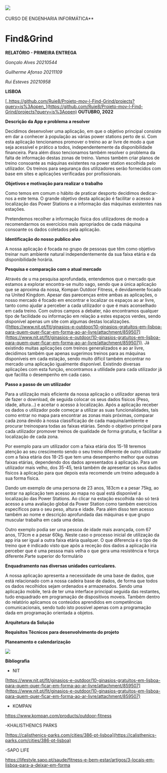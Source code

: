 ## ![](RackMultipart20221007-1-qklto_html_a9e3558f01d6ed87.png)
 CURSO DE ENGENHARIA INFORMÁTICA**

# **Find&Grind**

**RELATÓRIO - PRIMEIRA ENTREGA**

_Gonçalo Alves 20210544_

_Guilherme Afonso 20211109_

_Rui Esteves 20210958_

**LISBOA**

[_https://github.com/Ruie8/Projeto-mov-l-Find-Grind/projects?query=is%3Aopen_](https://github.com/Ruie8/Projeto-mov-l-Find-Grind/projects?query=is%3Aopen) **OUTUBRO, 2022**

**Descrição da App e problema a resolver**

Decidimos desenvolver uma aplicação, em que o objetivo principal consiste em dar a conhecer à população as várias power stations perto de si. Com esta aplicação tencionamos promover o treino ao ar livre de modo a que seja acessível e prático a todos, independentemente da disponibilidade financeira. Para além disso tencionamos também resolver o problema da falta de informação destas zonas de treino. Vamos também criar planos de treino consoante as máquinas existentes na power station escolhida pelo utilizador. Os treinos para segurança dos utilizadores serão fornecidos com base em sites e aplicações verificadas por profissionais.

**Objetivos e motivação para realizar o trabalho**

Como temos em comum o hábito de praticar desporto decidimos dedicar-nos a este tema. O grande objetivo desta aplicação é facilitar o acesso à localização das Power Stations e a informação das máquinas existentes nas estações.

Pretendemos recolher a informação física dos utilizadores de modo a recomendarmos os exercícios mais apropriados de cada máquina consoante os dados coletados pela aplicação.

**Identificação do nosso publico alvo**

A nossa aplicação é focada no grupo de pessoas que têm como objetivo treinar num ambiente natural independentemente da sua faixa etária e da disponibilidade horária.

**Pesquisa e comparação com o atual mercado**

Através de u ma pesquisa aprofundada, entendemos que o mercado que estamos a explorar encontra-se muito vago, sendo que a única aplicação que se aproxima da nossa, Kompan Outdoor Fitness, é devidamente focado na United Kingdom. Apesar das parecenças entre ambas as aplicações, o nosso mercado é focado em encontrar e localizar os espaços ao ar livre, tanto como ajudar a perceber a cada utilizador o que é mais aconselhado em cada treino. Com outros campos a debater, não encontramos qualquer tipo de facilidade ou informação em relação a estes espaços verdes, sendo disponível apenas um site com algumas destas localizações. ([https://www.nit.pt/fit/ginasios-e-outdoor/10-ginasios-gratuitos-em-lisboa-para-quem-quer-ficar-em-forma-ao-ar-livre/attachment/859507](https://www.nit.pt/fit/ginasios-e-outdoor/10-ginasios-gratuitos-em-lisboa-para-quem-quer-ficar-em-forma-ao-ar-livre/attachment/859507)). Já existindo muitas aplicações com treinos generalizados e ao ar livre, decidimos também que apenas sugerimos treinos para as máquinas disponíveis em cada estação, sendo muito difícil também encontrar no mercado uma aplicação igualmente disponível. Existindo diversas aplicações com esta função, encontramos a utilidade para cada utilizador já que facilita o desempenho em cada caso.

**Passo a passo de um utilizador**

Para a utilização mais eficiente da nossa aplicação o utilizador apenas terá de fazer o download, de seguida colocar os seus dados físicos (Peso, idade, altura...) e aceitar o acesso à localização. Após a aplicação receber os dados o utilizador pode começar a utilizar as suas funcionalidades, tais como entrar no mapa para encontrar as zonas mais próximas, comparar cada zona devido à nossa classificação de cada maquina/ambiente e procurar treinospara todas as faixas etárias. Sendo o objetivo principal para cada utilizador promover treinos de qualidade de forma gratuita, e facilitar a localização de cada zona.

Por exemplo para um utilizador com a faixa etária dos 15-18 teremos atenção ao seu crescimento sendo o seu treino diferente de outro utilizador com a faixa etária dos 18-25 que tem uma desempenho melhor que outras faixas etárias, dependendo dos dados apresentados á aplicação. Para um utilizador mais velho, dos 35-45, terá também de apresentar os seus dados físicos à aplicação para que depois esta recomende um treino adequado à sua forma física.

Dando um exemplo de uma persona de 23 anos, 183cm e a pesar 75kg, ao entrar na aplicação tem acesso ao mapa no qual está disponível a localização das Power Stations. Ao clicar na estação escolhida não só terá acesso a uma avaliação global da Power Station como também exercícios específicos para o seu peso, altura e idade. Para além disso tem acesso também ao nome e descrição aprofundada das máquinas e que grupo muscular trabalha em cada uma delas.

Outro exemplo podia ser uma pessoa de idade mais avançada, com 67 anos, 173cm e a pesar 60kg. Neste caso o processo inicial de utilização da app iria ser igual a outra faixa etária qualquer. O que diferencia é o tipo de treino que é indicado visto que após a receção dos dados a aplicação iria perceber que é uma pessoa mais velha o que gera uma resistência e força diferente.Parte superior do formulário

**Enquadramento nas diversas unidades curriculares.**

A nossa aplicação apresenta a necessidade de uma base de dados, que está relacionado com a nossa cadeira base de dados, de forma que todos os dados recolhidos sejam ordenados e armazenados. Sendo uma aplicação mobile, terá de ter uma interface principal seguida das restantes, tudo enquadrado em programação de dispositivos moveis. Também dentro do relatório aplicamos os conteúdos aprendidos em competências comunicacionais, sendo tudo isto possível apenas com a programação dada em programação orientada a objetos.

**Arquitetura da Solução**

**Requisitos Técnicos para desenvolvimento do projeto**

**Planeamento e calendarização**

![](RackMultipart20221007-1-qklto_html_85835f4d7615837d.png)

**Bibliografia**

- NIT

[https://www.nit.pt/fit/ginasios-e-outdoor/10-ginasios-gratuitos-em-lisboa-para-quem-quer-ficar-em-forma-ao-ar-livre/attachment/859507](https://www.nit.pt/fit/ginasios-e-outdoor/10-ginasios-gratuitos-em-lisboa-para-quem-quer-ficar-em-forma-ao-ar-livre/attachment/859507)

- KOMPAN

https://www.kompan.com/products/outdoor-fitness

-KHALISTHENICS PARKS

[https://calisthenics-parks.com/cities/386-pt-lisboa](https://calisthenics-parks.com/cities/386-pt-lisboa)

-SAPO LIFE

https://lifestyle.sapo.pt/saude/fitness-e-bem-estar/artigos/3-locais-em-lisboa-para-a-deixar-em-forma
